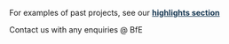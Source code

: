 <p>For examples of past projects, see our <a style="font-weight: bold; color: #163752; text-decoration:underline;" href="/highlights">highlights section</a></p>
<p>Contact us with any enquiries @ BfE</p>

